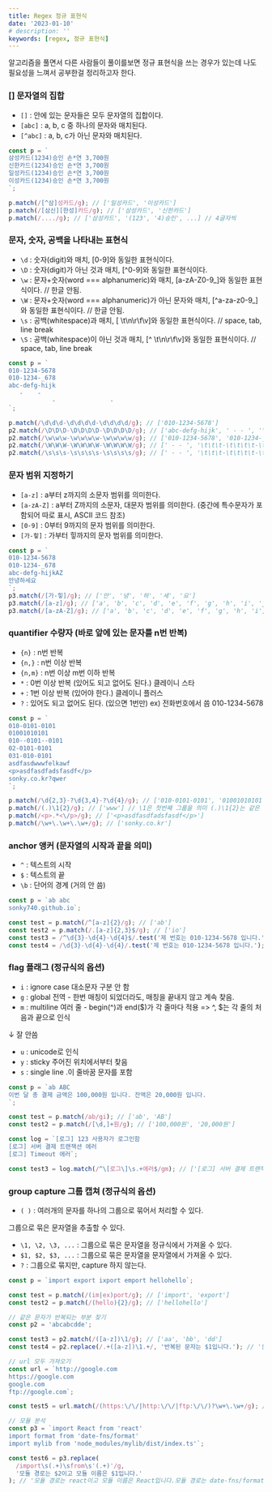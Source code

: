 ```yaml
---
title: Regex 정규 표현식
date: '2023-01-10'
# description: ''
keywords: [regex, 정규 표현식]
---
```


알고리즘을 풀면서 다른 사람들이 풀이를보면 정규 표현식을 쓰는 경우가 있는데 나도 필요성을 느껴서 공부한걸 정리하고자 한다.

### [] 문자열의 집합

- `[]` : 안에 있는 문자들은 모두 문자열의 집합이다.
- `[abc]` : a, b, c 중 하나의 문자와 매치된다.
- `[^abc]` : a, b, c가 아닌 문자와 매치된다.

```js
const p = `
삼성카드(1234)승인 손*연 3,700원
신한카드(1234)승인 손*연 3,700원
일성카드(1234)승인 손*연 3,700원
이성카드(1234)승인 손*연 3,700원
`;

p.match(/[^삼]성카드/g); // ['일성카드', '이성카드']
p.match(/[삼신][한성]카드/g); // ['삼성카드', '신한카드']
p.match(/..../g); // ['삼성카드', '(123', '4)승인', ...] // 4글자씩
```

### 문자, 숫자, 공백을 나타내는 표현식

- `\d` : 숫자(digit)와 매치, [0-9]와 동일한 표현식이다.
- `\D` : 숫자(digit)가 아닌 것과 매치, [^0-9]와 동일한 표현식이다.
- `\w` : 문자+숫자(word === alphanumeric)와 매치, [a-zA-Z0-9_]와 동일한 표현식이다. // 한글 안됨.
- `\W` : 문자+숫자(word === alphanumeric)가 아닌 문자와 매치, [^a-za-z0-9_]와 동일한 표현식이다. // 한글 안됨.
- `\s` : 공백(whitespace)과 매치, [ \t\n\r\f\v]와 동일한 표현식이다. // space, tab, line break
- `\S` : 공백(whitespace)이 아닌 것과 매치, [^ \t\n\r\f\v]와 동일한 표현식이다. // space, tab, line break

```js
const p = `
010-1234-5678
010-1234-_678
abc-defg-hijk
   -    -    
			-				-				
`;

p.match(/\d\d\d-\d\d\d\d-\d\d\d\d/g); // ['010-1234-5678']
p2.match(/\D\D\D-\D\D\D\D-\D\D\D\D/g); // ['abc-defg-hijk', ' - - ', '\t\t\t-\t\t\t\t-\t\t\t\t']
p2.match(/\w\w\w-\w\w\w\w-\w\w\w\w/g); // ['010-1234-5678', '010-1234-_678', 'abc-defg-hijk']
p2.match(/\W\W\W-\W\W\W\W-\W\W\W\W/g); // [' - - ', '\t\t\t-\t\t\t\t-\t\t\t\t']
p2.match(/\s\s\s-\s\s\s\s-\s\s\s\s/g); // [' - - ', '\t\t\t-\t\t\t\t-\t\t\t\t']
```

### 문자 범위 지정하기

- `[a-z]` : a부터 z까지의 소문자 범위를 의미한다.
- `[a-zA-Z]` : a부터 Z까지의 소문자, 대문자 범위를 의미한다. (중간에 특수문자가 포함되어 따로 표시, ASCII 코드 참조)
- `[0-9]` : 0부터 9까지의 문자 범위를 의미한다.
- `[가-힣]` : 가부터 힣까지의 문자 범위를 의미한다.

```js
const p = `
010-1234-5678
010-1234-_678
abc-defg-hijkAZ
안녕하세요
`;
p3.match(/[가-힣]/g); // ['안', '녕', '하', '세', '요']
p3.match(/[a-z]/g); // ['a', 'b', 'c', 'd', 'e', 'f', 'g', 'h', 'i', 'j', 'k']
p3.match(/[a-zA-Z]/g); // ['a', 'b', 'c', 'd', 'e', 'f', 'g', 'h', 'i', 'j', 'k', 'A', 'Z']
```

### quantifier 수량자 (바로 앞에 있는 문자를 n번 반복)

- `{n}` : n번 반복
- `{n,}` : n번 이상 반복
- `{n,m}` : n번 이상 m번 이하 반복
- `*` : 0번 이상 반복 (있어도 되고 없어도 된다.) 클레이니 스타
- `+` : 1번 이상 반복 (있어야 한다.) 클레이니 플러스
- `?` : 있어도 되고 없어도 된다. (있으면 1번만) ex) 전화번호에서 씀 010-1234-5678

```js
const p = `
010-0101-0101
01001010101
010--0101--0101
02-0101-0101
031-010-0101
asdfasdwwwfelkawf
<p>asdfasdfadsfasdf</p>
sonky.co.kr?qwer
`;

p.match(/\d{2,3}-?\d{3,4}-?\d{4}/g); // ['010-0101-0101', '01001010101', '02-0101-0101', '031-010-0101']
p.match(/(.)\1{2}/g); // ['www'] // \1은 첫번째 그룹을 의미 (.)\1{2}는 같은 문자가 3번 연속으로 반복되는 문자열을 찾는다.
p.match(/<p>.*<\/p>/g); // ['<p>asdfasdfadsfasdf</p>']
p.match(/\w+\.\w+\.\w+/g); // ['sonky.co.kr']
```

### anchor 앵커 (문자열의 시작과 끝을 의미)

- `^` : 텍스트의 시작
- `$` : 텍스트의 끝
- `\b` : 단어의 경계 (거의 안 씀)

```js
const p = `ab abc
sonky740.github.io`;

const test = p.match(/^[a-z]{2}/g); // ['ab']
const test2 = p.match(/.[a-z]{2,3}$/g); // ['io']
const test3 = /^\d{3}-\d{4}-\d{4}$/.test('제 번호는 010-1234-5678 입니다.'); // false
const test4 = /\d{3}-\d{4}-\d{4}/.test('제 번호는 010-1234-5678 입니다.'); // true
```

### flag 플래그 (정규식의 옵션)

- `i` : ignore case 대소문자 구분 안 함
- `g` : global 전역 - 한번 매칭이 되었더라도, 매칭을 끝내지 않고 계속 찾음.
- `m` : multiline 여러 줄 - begin(^)과 end($)가 각 줄마다 적용 => ^, $는 각 줄의 처음과 끝으로 인식

↓ 잘 안씀

- `u` : unicode로 인식
- `y` : sticky 주어진 위치에서부터 찾음
- `s` : single line .이 줄바꿈 문자를 포함

```js
const p = `ab ABC
이번 달 총 결제 금액은 100,000원 입니다. 잔액은 20,000원 입니다.
`;

const test = p.match(/ab/gi); // ['ab', 'AB']
const test2 = p.match(/[\d,]+원/g); // ['100,000원', '20,000원']

const log = `[로그] 123 사용자가 로그인함
[로그] 서버 결제 트랜잭션 에러
[로그] Timeout 에러`;

const test3 = log.match(/^\[로그\]\s.+에러$/gm); // ['[로그] 서버 결제 트랜잭션 에러', '[로그] Timeout 에러']
```

### group capture 그룹 캡쳐 (정규식의 옵션)

- `( )` : 여러개의 문자를 하나의 그룹으로 묶어서 처리할 수 있다.

그룹으로 묶은 문자열을 추출할 수 있다.

- `\1, \2, \3, ...` : 그룹으로 묶은 문자열을 정규식에서 가져올 수 있다.
- `$1, $2, $3, ...` : 그룹으로 묶은 문자열을 문자열에서 가져올 수 있다.
- `?` : 그룹으로 묶지만, capture 하지 않는다.

```js
const p = `import export ixport emport hellohello`;

const test = p.match(/(im|ex)port/g); // ['import', 'export']
const test2 = p.match(/(hello){2}/g); // ['hellohello']

// 같은 문자가 반복되는 부분 찾기
const p2 = 'abcabcdde';

const test3 = p2.match(/([a-z])\1/g); // ['aa', 'bb', 'dd']
const test4 = p2.replace(/.+([a-z])\1.+/, '반복된 문자는 $1입니다.'); // '반복된 문자는 d입니다.'

// url 모두 가져오기
const url = `http://google.com
https://google.com
google.com
ftp://google.com`;

const test5 = url.match(/(https:\/\/|http:\/\/|ftp:\/\/)?\w+\.\w+/g); // ['http://google.com', 'https://google.com', 'google.com', 'ftp://google.com']

// 모듈 분석
const p3 = `import React from 'react'
import format from 'date-fns/format'
import mylib from 'node_modules/mylib/dist/index.ts'`;

const test6 = p3.replace(
  /import\s(.+)\sfrom\s'(.+)'/g,
  '모듈 경로는 $2이고 모듈 이름은 $1입니다.'
); // '모듈 경로는 react이고 모듈 이름은 React입니다.모듈 경로는 date-fns/format이고 모듈 이름은 format입니다.모듈 경로는 node_modules/mylib/dist/index.ts이고 모듈 이름은 mylib입니다.'
```
